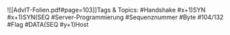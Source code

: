 
![[AdvIT-Folien.pdf#page=103]]Tags & Topics:
   #Handshake
   #x+1)SYN
   #x+1)SYN(SEQ
   #Server-Programmierung
   #Sequenznummer
   #Byte
   #104/132
   #Flag
   #DATA(SEQ
   #y+1)Host